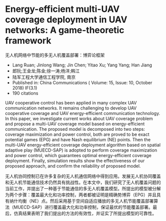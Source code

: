 # Energy-efficient multi-UAV coverage deployment in UAV networks: A game-theoretic framework

无人机网络中节能的多无人机覆盖部署：博弈论框架

- Lang Ruan; Jinlong Wang; Jin Chen; Yitao Xu; Yang Yang; Han Jiang
- 郎阮;王金龙;陈金;徐一涛;杨洋;韩江
- 陆军工程大学通信工程学院, 南京
- Published in: China Communications ( Volume: 15, Issue: 10, October 2018) IF(3.1)
- 190 citations

UAV cooperative control has been applied in many complex UAV communication networks. It remains challenging to develop UAV cooperative coverage and UAV energy-efficient communication technology. In this paper, we investigate current works about UAV coverage problem and propose a multi-UAV coverage model based on energy-efficient communication. The proposed model is decomposed into two steps: coverage maximization and power control, both are proved to be exact potential games (EPG) and have Nash equilibrium (NE) points. Then the multi-UAV energy-efficient coverage deployment algorithm based on spatial adaptive play (MUECD-SAP) is adopted to perform coverage maximization and power control, which guarantees optimal energy-efficient coverage deployment. Finally, simulation results show the effectiveness of our proposed approach, and confirm the reliability of proposed model.

无人机协同控制已在许多复杂的无人机通信网络中得到应用。发展无人机协同覆盖和无人机节能通信技术仍然具有挑战性。在本文中，我们研究了无人机覆盖问题的当前工作，并提出了一种基于节能通信的多无人机覆盖模型。所提出的模型被分解为两个步骤：覆盖最大化和功率控制，两者都被证明是精确势博弈（EPG）并且具有纳什均衡（NE）点。然后采用基于空间自适应播放的多无人机节能覆盖部署算法（MUECD-SAP）进行覆盖最大化和功率控制，保证最优的节能覆盖部署。最后，仿真结果表明了我们提出的方法的有效性，并证实了所提出模型的可靠性。

